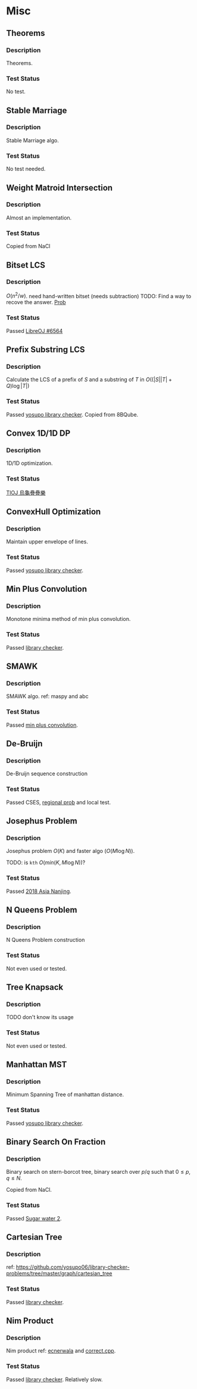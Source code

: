 # Misc

## Theorems
### Description
Theorems.
### Test Status
No test.

## Stable Marriage
### Description
Stable Marriage algo.
### Test Status
No test needed.

## Weight Matroid Intersection
### Description
Almost an implementation.
### Test Status
Copied from NaCl

## Bitset LCS
### Description
$O(n^2/w)$. need hand-written bitset (needs subtraction)
TODO: Find a way to recove the answer. [Prob](https://tioj.ck.tp.edu.tw/problems/2010)

### Test Status
Passed [LibreOJ #6564](https://loj.ac/s/1914563)

## Prefix Substring LCS
### Description
Calculate the LCS of a prefix of $S$ and a substring of $T$ in $O((|S||T| + Q)\log |T|)$
### Test Status
Passed [yosupo library checker](https://judge.yosupo.jp/submission/163705). Copied from 8BQube.

## Convex 1D/1D DP
### Description
1D/1D optimization.
### Test Status
[TIOJ 烏龜疊疊樂](https://tioj.ck.tp.edu.tw/submissions/364949)

## ConvexHull Optimization
### Description
Maintain upper envelope of lines.
### Test Status
Passed [yosupo library checker](https://judge.yosupo.jp/submission/163740).

## Min Plus Convolution
### Description
Monotone minima method of min plus convolution.
### Test Status
Passed [library checker](https://judge.yosupo.jp/submission/190310).

## SMAWK
### Description
SMAWK algo.
ref: maspy and abc
### Test Status
Passed [min plus convolution](https://judge.yosupo.jp/submission/193574).

## De-Bruijn
### Description
De-Bruijn sequence construction
### Test Status
Passed CSES, [regional prob](https://codeforces.com/gym/102001/problem/C) and local test.

## Josephus Problem
### Description
Josephus problem $O(K)$ and faster algo ($O(M\log N)$).

TODO: is `kth` $O(min(K, M\log N))$?
### Test Status
Passed [2018 Asia Nanjing](https://codeforces.com/gym/101955/submission/235686980).

## N Queens Problem
### Description
N Queens Problem construction
### Test Status
Not even used or tested.

## Tree Knapsack
### Description
TODO
don't know its usage
### Test Status
Not even used or tested.

## Manhattan MST
### Description
Minimum Spanning Tree of manhattan distance.
### Test Status
Passed [yosupo library checker](https://judge.yosupo.jp/submission/69901).

## Binary Search On Fraction
### Description
Binary search on stern-borcot tree, binary search
over $p/q$ such that $0 \leq p, q \leq N$.

Copied from NaCl.
### Test Status
Passed [Sugar water 2](https://atcoder.jp/contests/abc294/submissions/50444921).

## Cartesian Tree
### Description
ref: https://github.com/yosupo06/library-checker-problems/tree/master/graph/cartesian_tree
### Test Status
Passed [library checker](https://judge.yosupo.jp/submission/190941).

## Nim Product
### Description
Nim product
ref: [ecnerwala](https://github.com/ecnerwala/cp-book/blob/master/src/nim_prod.hpp) and [correct.cpp](https://github.com/ecnerwala/cp-book/blob/master/src/nim_prod.hpp).
### Test Status
Passed [library checker](https://judge.yosupo.jp/submission/189942). Relatively slow.
